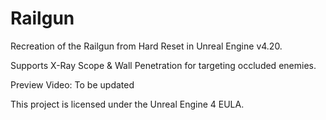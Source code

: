 # Railgun

Recreation of the Railgun from Hard Reset in Unreal Engine v4.20.

Supports X-Ray Scope & Wall Penetration for targeting occluded enemies.

Preview Video: To be updated

This project is licensed under the Unreal Engine 4 EULA.
